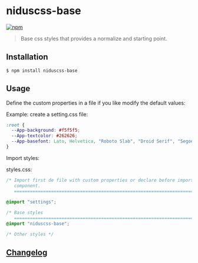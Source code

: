 # niduscss-base
[![npm][npm-image]][npm-url]

[npm-image]: https://img.shields.io/npm/v/niduscss-base.svg
[npm-url]: https://npmjs.org/package/niduscss-base

> Base css styles that provides a normalize and starting point.

## Installation

```console
$ npm install niduscss-base
```

## Usage

Define the custom properties in a file if you like modify the default values:

Example: create a setting.css file:

```css
:root {
  --App-background: #f5f5f5;
  --App-textcolor: #262626;
  --App-basefont: Lato, Helvetica, "Roboto Slab", "Droid Serif", "Segoe UI Bold", sans-serif;
}
```

Import styles:

styles.css:

```css
/* Import first de file with custom properties or declare before import the
   component.
   ========================================================================== */
   
@import "settings";

/* Base styles
   ========================================================================== */
@import "niduscss-base";

/* Other styles */
```

## [Changelog](CHANGELOG.md)